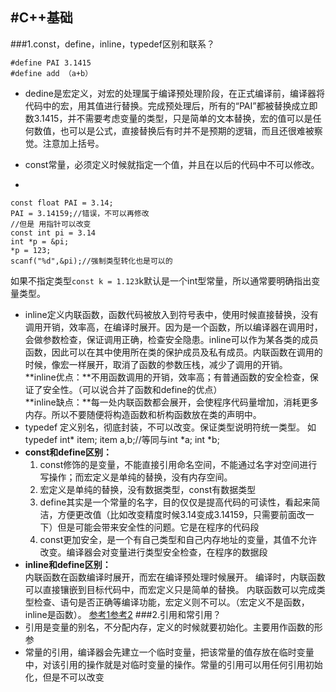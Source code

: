 #C++基础
-------
###1.const，define，inline，typedef区别和联系？

```
#define PAI 3.1415
#define add （a+b）
```
* dedine是宏定义，对宏的处理属于编译预处理阶段，在正式编译前，编译器将代码中的宏，用其值进行替换。完成预处理后，所有的“PAI”都被替换成立即数3.1415，并不需要考虑变量的类型，只是简单的文本替换，宏的值可以是任何数值，也可以是公式，直接替换后有时并不是预期的逻辑，而且还很难被察觉。注意加上括号。

* const常量，必须定义时候就指定一个值，并且在以后的代码中不可以修改。
* 
```
const float PAI = 3.14;
PAI = 3.14159;//错误，不可以再修改
//但是 用指针可以改变 
const int pi = 3.14
int *p = &pi;
*p = 123;
scanf("%d",&pi);//强制类型转化也是可以的
```
如果不指定类型```const k = 1.123```k默认是一个int型常量，所以通常要明确指出变量类型。
* inline定义内联函数，函数代码被放入到符号表中，使用时候直接替换，没有调用开销，效率高，在编译时展开。因为是一个函数，所以编译器在调用时，会做参数检查，保证调用正确，检查安全隐患。inline可以作为某各类的成员函数，因此可以在其中使用所在类的保护成员及私有成员。内联函数在调用的时候，像宏一样展开，取消了函数的参数压栈，减少了调用的开销。<br>
**inline优点：**不用函数调用的开销，效率高；有普通函数的安全检查，保证了安全性。（可以说合并了函数和define的优点）<br>
**inline缺点：**每一处内联函数都会展开，会使程序代码量增加，消耗更多内存。所以不要随便将构造函数和析构函数放在类的声明中。
* typedef 定义别名，彻底封装，不可以改变。保证类型说明符统一类型。
如typedef int* item;
item a,b;//等同与int *a; int *b;
* **const和define区别：**<br>
	1. const修饰的是变量，不能直接引用命名空间，不能通过名字对空间进行写操作；而宏定义是单纯的替换，没有内存空间。
	2. 宏定义是单纯的替换，没有数据类型，const有数据类型
	3. define其实是一个常量的名字，目的仅仅是提高代码的可读性，看起来简洁，方便更改值（比如改变精度时候3.14变成3.14159，只需要前面改一下）但是可能会带来安全性的问题。它是在程序的代码段
	4. const更加安全，是一个有自己类型和自己内存地址的变量，其值不允许改变。编译器会对变量进行类型安全检查，在程序的数据段<br>
* **inline和define区别：**<br>
内联函数在函数编译时展开，而宏在编译预处理时候展开。
编译时，内联函数可以直接镶嵌到目标代码中，而宏定义只是简单的替换。
内联函数可以完成类型检查、语句是否正确等编译功能，宏定义则不可以。（宏定义不是函数，inline是函数）。
[参考1](http://blog.csdn.net/grublyboy/article/details/9663969)[参考2](http://blog.csdn.net/gogokongyin/article/details/51078394)
###2.引用和常引用？
* 引用是变量的别名，不分配内存，定义的时候就要初始化。主要用作函数的形参
* 常量的引用，编译器会先建立一个临时变量，把该常量的值存放在临时变量中，对该引用的操作就是对临时变量的操作。常量的引用可以用任何引用初始化，但是不可以改变
